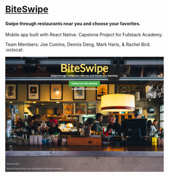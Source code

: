 # [BiteSwipe](https://biteswipe.herokuapp.com/)

#### Swipe through restaurants near you and choose your favorites.

Mobile app built with React Native.
Capstone Project for Fullstack Academy.

Team Members: Joe Cumins, Dennis Deng, Mark Hario, & Rachel Bird. :octocat:

![Biteswipe Landing Page](/public/landing-page.png?raw=true "Main Screen")
